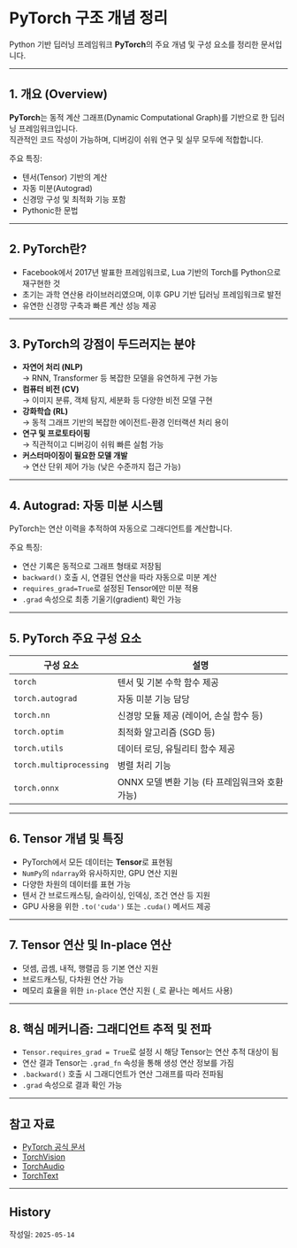 # PyTorch 구조 개념 정리

Python 기반 딥러닝 프레임워크 **PyTorch**의 주요 개념 및 구성 요소를 정리한 문서입니다.

---

## 1. 개요 (Overview)

**PyTorch**는 동적 계산 그래프(Dynamic Computational Graph)를 기반으로 한 딥러닝 프레임워크입니다.  
직관적인 코드 작성이 가능하며, 디버깅이 쉬워 연구 및 실무 모두에 적합합니다.

주요 특징:
- 텐서(Tensor) 기반의 계산
- 자동 미분(Autograd)
- 신경망 구성 및 최적화 기능 포함
- Pythonic한 문법

---

## 2. PyTorch란?

- Facebook에서 2017년 발표한 프레임워크로, Lua 기반의 Torch를 Python으로 재구현한 것
- 초기는 과학 연산용 라이브러리였으며, 이후 GPU 기반 딥러닝 프레임워크로 발전
- 유연한 신경망 구축과 빠른 계산 성능 제공

---

## 3. PyTorch의 강점이 두드러지는 분야

- **자연어 처리 (NLP)**  
  → RNN, Transformer 등 복잡한 모델을 유연하게 구현 가능  
- **컴퓨터 비전 (CV)**  
  → 이미지 분류, 객체 탐지, 세분화 등 다양한 비전 모델 구현  
- **강화학습 (RL)**  
  → 동적 그래프 기반의 복잡한 에이전트-환경 인터랙션 처리 용이  
- **연구 및 프로토타이핑**  
  → 직관적이고 디버깅이 쉬워 빠른 실험 가능  
- **커스터마이징이 필요한 모델 개발**  
  → 연산 단위 제어 가능 (낮은 수준까지 접근 가능)

---

## 4. Autograd: 자동 미분 시스템

PyTorch는 연산 이력을 추적하여 자동으로 그래디언트를 계산합니다.

주요 특징:
- 연산 기록은 동적으로 그래프 형태로 저장됨
- `backward()` 호출 시, 연결된 연산을 따라 자동으로 미분 계산
- `requires_grad=True`로 설정된 Tensor에만 미분 적용
- `.grad` 속성으로 최종 기울기(gradient) 확인 가능

---

## 5. PyTorch 주요 구성 요소

| 구성 요소 | 설명 |
|-----------|------|
| `torch` | 텐서 및 기본 수학 함수 제공 |
| `torch.autograd` | 자동 미분 기능 담당 |
| `torch.nn` | 신경망 모듈 제공 (레이어, 손실 함수 등) |
| `torch.optim` | 최적화 알고리즘 (SGD 등) |
| `torch.utils` | 데이터 로딩, 유틸리티 함수 제공 |
| `torch.multiprocessing` | 병렬 처리 기능 |
| `torch.onnx` | ONNX 모델 변환 기능 (타 프레임워크와 호환 가능) |

---

## 6. Tensor 개념 및 특징

- PyTorch에서 모든 데이터는 **Tensor**로 표현됨
- `NumPy`의 `ndarray`와 유사하지만, GPU 연산 지원
- 다양한 차원의 데이터를 표현 가능
- 텐서 간 브로드캐스팅, 슬라이싱, 인덱싱, 조건 연산 등 지원
- GPU 사용을 위한 `.to('cuda')` 또는 `.cuda()` 메서드 제공

---

## 7. Tensor 연산 및 In-place 연산

- 덧셈, 곱셈, 내적, 행렬곱 등 기본 연산 지원
- 브로드캐스팅, 다차원 연산 가능
- 메모리 효율을 위한 `in-place` 연산 지원 (`_`로 끝나는 메서드 사용)

---

## 8. 핵심 메커니즘: 그래디언트 추적 및 전파

- `Tensor.requires_grad = True`로 설정 시 해당 Tensor는 연산 추적 대상이 됨
- 연산 결과 Tensor는 `.grad_fn` 속성을 통해 생성 연산 정보를 가짐
- `.backward()` 호출 시 그래디언트가 연산 그래프를 따라 전파됨
- `.grad` 속성으로 결과 확인 가능

---

## 참고 자료

- [PyTorch 공식 문서](https://pytorch.org/docs/)
- [TorchVision](https://pytorch.org/vision/)
- [TorchAudio](https://pytorch.org/audio/)
- [TorchText](https://pytorch.org/text/)

---
## History
작성일: `2025-05-14`